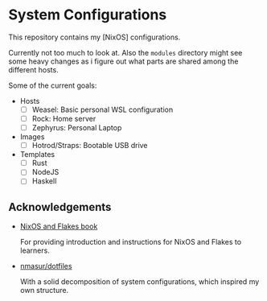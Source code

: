 # System Configurations

This repository contains my [NixOS] configurations.

Currently not too much to look at. Also the `modules` directory might
see some heavy changes as i figure out what parts are shared among the
different hosts.

Some of the current goals:

- Hosts
  - [ ] Weasel: Basic personal WSL configuration
  - [ ] Rock: Home server
  - [ ] Zephyrus: Personal Laptop
- Images
  - [ ] Hotrod/Straps: Bootable USB drive
- Templates
  - [ ] Rust
  - [ ] NodeJS
  - [ ] Haskell

## Acknowledgements 

- [NixOS and Flakes book](https://github.com/ryan4yin/nixos-and-flakes-book)

  For providing introduction and instructions for NixOS and Flakes to learners.

- [nmasur/dotfiles](https://github.com/nmasur/dotfiles)

  With a solid decomposition of system configurations, which inspired my own structure. 

